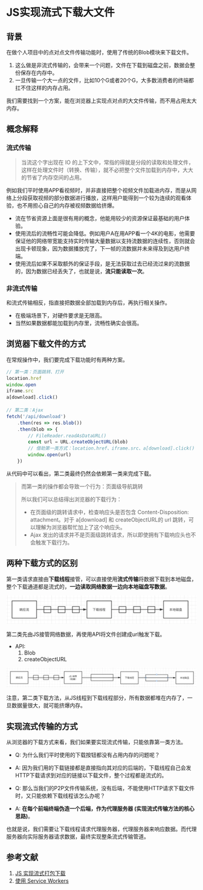 # JS实现流式下载大文件

## 背景

在做个人项目中的点对点文件传输功能时，使用了传统的Blob模块来下载文件。

1. 这么做是非流式传输的，会带来一个问题，文件在下载到磁盘之前，数据会整份保存在内存中。
2. 一旦传输一个大一点的文件，比如10个G或者20个G，大多数消费者的终端都扛不住这样的内存占用。

我们需要找到一个方案，能在浏览器上实现点对点的大文件传输，而不用占用太大内存。

## 概念解释

### 流式传输

> 当流这个字出现在 IO 的上下文中，常指的得就是分段的读取和处理文件，这样在处理文件时（转换、传输），就不必把整个文件加载到内存中，大大的节省了内存空间的占用。

例如我们平时使用APP看视频时，并非直接把整个视频文件加载进内存，而是从网络上分段获取视频的部分数据进行播放，这样用户能得到一个较为连续的观看体验，也不用担心自己的内存被视频数据给挤爆。

- 流在节省资源上面是很有用的概念，他能用较少的资源保证最基础的用户体验。
- 使用流后的流畅性可能会降低。例如用户A在用APP看一个4K的电影，他需要保证他的网络带宽能支持实时传输大量数据以支持流数据的连续性，否则就会出现卡顿现象，因为数据播放完了，下一帧的流数据并未来得及到达用户终端。
- 使用流后如果不采取额外的保证手段，是无法获取过去已经流过来的流数据的，因为数据已经丢失了，也就是说，**流只能读取一次**。

### 非流式传输

和流式传输相反，指直接把数据全部加载到内存后，再执行相关操作。

- 在极端场景下，对硬件要求是无限高。
- 当然如果数据都能加载到内存里，流畅性确实会很高。

## 浏览器下载文件的方式

在常规操作中，我们要完成下载功能时有两种方案。

```javascript
// 第一类：页面跳转、打开
location.href
window.open
iframe.src
a[download].click()

// 第二类：Ajax
fetch('/api/download')
    .then(res => res.blob())
    .then(blob => {
        // FileReader.readAsDataURL()
        const url = URL.createObjectURL(blob)
        // 借助第一类方式：location.href、iframe.src、a[download].click()
        window.open(url)
    })
```

从代码中可以看出，第二类最终仍然会依赖第一类来完成下载。

> 而第一类的操作都会导致一个行为：页面级导航跳转
> 
> 所以我们可以总结得出浏览器的下载行为：
>
> - 在页面级的跳转请求中，检查响应头是否包含 Content-Disposition: attachment。对于 a[download] 和 createObjectURL的 url 跳转，可以理解为浏览器帮忙加上了这个响应头。
> - Ajax 发出的请求并不是页面级跳转请求，所以即使拥有下载响应头也不会触发下载行为。


## 两种下载方式的区别

第一类请求直接由**下载线程**接管，可以直接使用**流式传输**将数据下载到本地磁盘，整个下载通道都是流式的，**一边读取网络数据一边向本地磁盘写数据**。

![下载线程方式下载文件.png](../assets/下载线程方式下载文件.png)

第二类先由JS接管网络数据，再使用API将文件创建成url触发下载。

- API:
    1. Blob
    2. createObjectURL

![JS接管网络数据下载.png](../assets/JS接管网络数据下载.png)

注意，第二类下载方法，从JS线程到下载线程部分，所有数据都堆在内存了，一旦数据量很大，就可能挤爆内存。

## 实现流式传输的方式

从浏览器的下载方式来看，我们如果要实现流式传输，只能依靠第一类方法。

- Q: 为什么我们平时使用的下载按钮都没有占用内存的问题呢？
- A: 因为我们用的下载链接都是直接指向其对应的后端的，下载线程自己会发HTTP下载请求到对应的链接以下载文件，整个过程都是流式的。


- Q: 那么当我们的P2P文件传输系统，没有后端，不能使用HTTP请求下载文件时，又只能依赖下载线程该怎么办呢？
- A: **在每个前端终端伪造一个后端，作为代理服务器 (实现流式传输方法的核心思路)**。 

也就是说，我们需要让下载线程请求代理服务器，代理服务器来响应数据。而代理服务器向实际服务器请求数据，最终实现整条流式传输管道。


## 参考文献

1. [JS 实现流式打包下载](https://zhuanlan.zhihu.com/p/446145066)
2. [使用 Service Workers](https://developer.mozilla.org/zh-CN/docs/Web/API/Service_Worker_API/Using_Service_Workers)